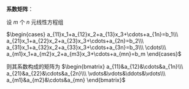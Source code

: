 **系数矩阵**：  
  
设 $m$ 个 $n$ 元线性方程组  
  
 $\begin{cases}  
a_{11}x_1+a_{12}x_2+a_{13}x_3+\cdots+a_{1n}=b_1\\\  
a_{21}x_1+a_{22}x_2+a_{23}x_3+\cdots+a_{2n}=b_2\\\  
a_{31}x_1+a_{32}x_2+a_{33}x_3+\cdots+a_{3n}=b_3\\\  
\cdots\\\  
a_{m1}x_1+a_{m2}x_2+a_{m3}x_3+\cdots+a_{mn}=b_m  
\end{cases}$  
  
则其系数构成的矩阵为 $\begin{bmatrix}  
a_{11}&a_{12}&\cdots&a_{1n}\\\  
a_{21}&a_{22}&\cdots&a_{2n}\\\  
\vdots&\vdots&\ddots&\vdots\\\  
a_{m1}&a_{m2}&\cdots&a_{mn}  
\end{bmatrix}$  
